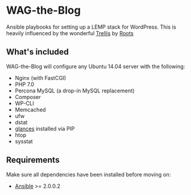 # WAG-the-Blog

Ansible playbooks for setting up a LEMP stack for WordPress. This is heavily influenced by the wonderful [Trellis](https://github.com/roots/trellis) by [Roots](https://roots.io/)

## What's included

WAG-the-Blog will configure any Ubuntu 14.04 server with the following:

* Nginx (with FastCGI)
* PHP 7.0
* Percona MySQL (a drop-in MySQL replacement)
* Composer
* WP-CLI
* Memcached
* ufw
* dstat 
* [glances](https://github.com/nicolargo/glances) installed via PIP
* htop
* sysstat

## Requirements

Make sure all dependencies have been installed before moving on:

* [Ansible](http://docs.ansible.com/ansible/intro_installation.html#latest-releases-via-pip) >= 2.0.0.2

